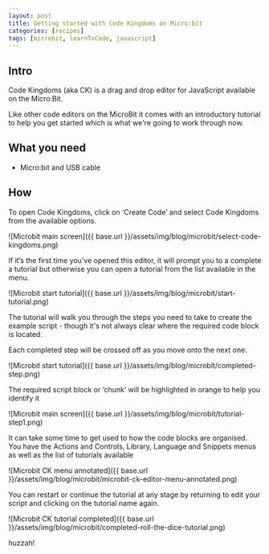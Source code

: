 ```yaml
---
layout: post
title: Getting started with Code Kingdoms on Micro:bit
categories: [recipes]
tags: [microbit, learnToCode, javascript]
---
```


## Intro

Code Kingdoms (aka CK) is a drag and drop editor for JavaScript available on the Micro:Bit.

Like other code editors on the MicroBit it comes with an introductory tutorial to help you get started which is what we're going to work through now.
<!--more-->

## What you need

- Micro:bit and USB cable

## How
To open Code Kingdoms, click on ‘Create Code’ and select Code Kingdoms from the available options.

![Microbit main screen]({{ base.url }}/assets/img/blog/microbit/select-code-kingdoms.png)


If it’s the first time you’ve opened this editor, it will prompt you to a complete a tutorial but otherwise you can open a tutorial from the list available in the menu.

![Microbit start tutorial]({{ base.url }}/assets/img/blog/microbit/start-tutorial.png)

The tutorial will walk you through the steps you need to take to create the example script - though it's not always clear where the required code block is located.

Each completed step will be crossed off as you move onto the next one.

![Microbit start tutorial]({{ base.url }}/assets/img/blog/microbit/completed-step.png)

The required script block or ‘chunk’ will be highlighted in orange to help you identify it

![Microbit main screen]({{ base.url }}/assets/img/blog/microbit/tutorial-step1.png)

It can take some time to get used to how the code blocks are organised. You have the Actions and Controls, Library,  Language and Snippets menus as well as the list of tutorials available

![Microbit CK menu annotated]({{ base.url }}/assets/img/blog/microbit/microbit-ck-editor-menu-annotated.png)

You can restart or continue the tutorial at any stage by returning to edit your script and clicking on the tutorial name again.

![Microbit CK tutorial completed]({{ base.url }}/assets/img/blog/microbit/completed-roll-the-dice-tutorial.png)

huzzah!
